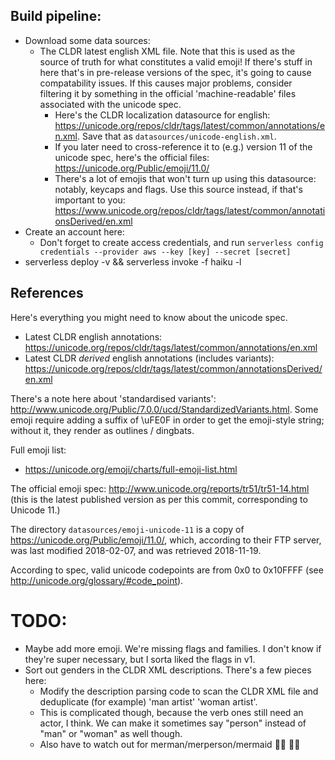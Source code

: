 ## Build pipeline:

- Download some data sources:
  - The CLDR latest english XML file. Note that this is used as the source of truth for what constitutes a valid emoji! If there's stuff in here that's in pre-release versions of the spec, it's going to cause compatability issues. If this causes major problems, consider filtering it by something in the official 'machine-readable' files associated with the unicode spec.
    - Here's the CLDR localization datasource for english: https://unicode.org/repos/cldr/tags/latest/common/annotations/en.xml. Save that as `datasources/unicode-english.xml`.
    - If you later need to cross-reference it to (e.g.) version 11 of the unicode spec, here's the official files: https://unicode.org/Public/emoji/11.0/
    - There's a lot of emojis that won't turn up using this datasource: notably, keycaps and flags. Use this source instead, if that's important to you: https://www.unicode.org/repos/cldr/tags/latest/common/annotationsDerived/en.xml
- Create an account here:
  - Don't forget to create access credentials, and run `serverless config credentials --provider aws --key [key] --secret [secret]`
- serverless deploy -v && serverless invoke -f haiku -l


## References

Here's everything you might need to know about the unicode spec.
- Latest CLDR english annotations: https://unicode.org/repos/cldr/tags/latest/common/annotations/en.xml
- Latest CLDR _derived_ english annotations (includes variants): https://unicode.org/repos/cldr/tags/latest/common/annotationsDerived/en.xml

There's a note here about 'standardised variants': http://www.unicode.org/Public/7.0.0/ucd/StandardizedVariants.html. Some emoji require adding a suffix of \uFE0F in order to get the emoji-style string; without it, they render as outlines / dingbats.

Full emoji list:
- https://unicode.org/emoji/charts/full-emoji-list.html

The official emoji spec: http://www.unicode.org/reports/tr51/tr51-14.html (this is the latest published version as per this commit, corresponding to Unicode 11.)

The directory `datasources/emoji-unicode-11` is a copy of https://unicode.org/Public/emoji/11.0/, which, according to their FTP server, was last modified 2018-02-07, and was retrieved 2018-11-19.

According to spec, valid unicode codepoints are from 0x0 to 0x10FFFF (see http://unicode.org/glossary/#code_point).

# TODO:
- Maybe add more emoji. We're missing flags and families. I don't know if they're super necessary, but I sorta liked the flags in v1.
- Sort out genders in the CLDR XML descriptions. There's a few pieces here:
  - Modify the description parsing code to scan the CLDR XML file and deduplicate (for example) 'man artist' 'woman artist'.
  - This is complicated though, because the verb ones still need an actor, I think. We can make it sometimes say "person" instead of "man" or "woman" as well though.
  - Also have to watch out for merman/merperson/mermaid 🧜‍♂️ 🧜‍♀️
